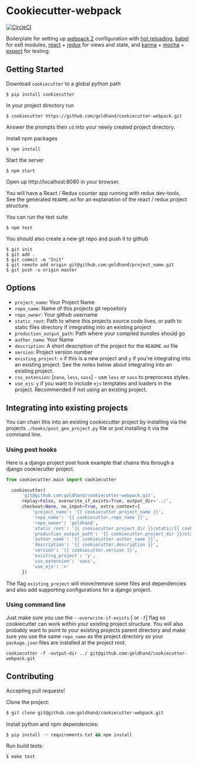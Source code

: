 Cookiecutter-webpack
====================
[![CircleCI](https://circleci.com/gh/goldhand/cookiecutter-webpack.svg?style=svg)](https://circleci.com/gh/goldhand/cookiecutter-webpack)

Boilerplate for setting up [webpack 2][webpack2] configuration with [hot reloading][hmr], [babel][babel] for es6 modules, [react][react] + [redux][redux] for views and state, and [karma][karma] + [mocha][mocha] + [expect][expect] for testing.

[webpack2]: https://github.com/webpack/webpack/tree/v2.1.0-beta.13
[hmr]: https://github.com/gaearon/react-transform-hmr
[babel]: https://babeljs.io/
[react]: https://facebook.github.io/react/
[redux]: http://redux.js.org/index.html
[karma]: https://github.com/karma-runner/karma
[mocha]: https://github.com/mochajs/mocha
[expect]: https://github.com/mjackson/expect

Getting Started
---------------

Download `cookiecutter` to a global python path

    $ pip install cookiecutter

In your project directory run

    $ cookiecutter https://github.com/goldhand/cookiecutter-webpack.git

Answer the prompts then `cd` into your newly created project directory.

Install npm packages

    $ npm install

Start the server

    $ npm start

Open up http://localhost:8080 in your browser.

You will have a React / Redux counter app running with redux dev-tools. See the generated `README.md` for an explanation of the react / redux project structure.


You can run the test suite

    $ npm test


You should also create a new git repo and push it to github

```
$ git init
$ git add .
$ git commit -m "Init"
$ git remote add origin git@github.com:goldhand/project_name.git
$ git push -u origin master
```


Options
-------

* `project_name`: Your Project Name
* `repo_name`: Name of this projects git repository
* `repo_owner`: Your github username
* `static_root`: Path to where this projects source code lives, or path to static files directory if integrating into an existing project
* `production_output_path`: Path where your compiled bundles should go
* `author_name`: Your Name
* `description`: A short description of the project for the `README.md` file
* `version`: Project version number
* `existing_project`: `n` if this is a new project and `y` if you're integrating into an existing project. See the notes below about integrating into an existing project.
* `css_extension`: [`none`, `less`, `sass`] - use `less` or `sass` to preprocess styles.
* `use_ejs`: `y` if you want to include `ejs` templates and loaders in the project. Recommended if not using an existing project.


Integrating into existing projects
----------------------------------

You can chain this into an existing cookiecutter project by installing via the projects `./hooks/post_gen_project.py` file or just installing it via the command line.

### Using post hooks
Here is a django project post hook example that chains this through a django cookiecutter project.

```python
from cookiecutter.main import cookiecutter

  cookiecutter(
      'git@github.com:goldhand/cookiecutter-webpack.git',
      replay=False, overwrite_if_exists=True, output_dir='../',
      checkout=None, no_input=True, extra_context={
          'project_name': '{{ cookiecutter.project_name }}',
          'repo_name': '{{ cookiecutter.repo_name }}',
          'repo_owner': 'goldhand',
          'static_root': '{{ cookiecutter.project_dir }}/static/{{ cookiecutter.project_dir }}',
          'production_output_path': '{{ cookiecutter.project_dir }}/static/{{ cookiecutter.project_dir }}/dist/',
          'author_name': '{{ cookiecutter.author_name }}',
          'description': '{{ cookiecutter.description }}',
          'version': '{{ cookiecutter.version }}',
          'existing_project': 'y',
          'css_extension': 'sass',
          'use_ejs': 'n'
      })
```

The flag `existing_project` will move/remove some files and dependencies and also add supporting configurations for a django project.

### Using command line
Just make sure you use the `--overwrite-if-exists` [ or `-f`] flag so cookiecutter can work within your existing project structure. You will also probably want to point to your existing projects parent directory and make sure you use the same `repo_name` as the project directory so your `package.json` files are installed at the project root.

	cookiecutter -f -output-dir ../ git@github.com:goldhand/cookiecutter-webpack.git


Contributing
------------

Accepting pull requests!

Clone the project:
```sh
$ git clone git@github.com:goldhand/cookiecutter-webpack.git
```
Install python and npm dependencies:
```sh
$ pip install -r requirements.txt && npm install
```
Run build tests:
```sh
$ make test
```

